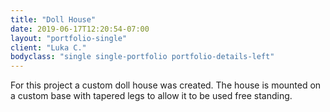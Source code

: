 ```yaml
---
title: "Doll House"
date: 2019-06-17T12:20:54-07:00
layout: "portfolio-single"
client: "Luka C."
bodyclass: "single single-portfolio portfolio-details-left"
---
```

For this project a custom doll house was created. The house is mounted on a
custom base with tapered legs to allow it to be used free standing.
